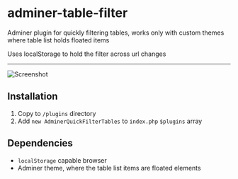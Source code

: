 # adminer-table-filter
Adminer plugin for quickly filtering tables, works only with custom themes where table list holds floated items

Uses localStorage to hold the filter across url changes

---

![Screenshot](/../screenshots/table-filter.png "Table filter using custom theme")

## Installation

1. Copy to `/plugins` directory
2. Add `new AdminerQuickFilterTables` to `index.php` `$plugins` array

## Dependencies

* `localStorage` capable browser
* Adminer theme, where the table list items are floated elements
